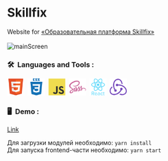 # **Skillfix**
Website for <a href="http://skillfix-platform.ru">«Образовательная платформа Skillfix»</a><br/><br/>
<img width="1470" alt="mainScreen" src="https://github.com/qookieFaitPipi/skillfix/assets/58183484/a5212169-66bd-41f5-ac58-34eaf7a897ea">
### 🛠 &nbsp;Languages and Tools :
<img src="https://github.com/devicons/devicon/blob/master/icons/html5/html5-original.svg" title="HTML5" alt="HTML" width="40" height="40"/>&nbsp;
<img src="https://github.com/devicons/devicon/blob/master/icons/css3/css3-plain-wordmark.svg"  title="CSS3" alt="CSS" width="40" height="40"/>&nbsp;
<img src="https://github.com/devicons/devicon/blob/master/icons/javascript/javascript-original.svg" title="JavaScript" alt="JavaScript" width="40" height="40"/>&nbsp;
<img src="https://github.com/devicons/devicon/blob/master/icons/sass/sass-original.svg" title="sass" alt="sass" width="40" height="40"/>&nbsp;
<img src="https://github.com/devicons/devicon/blob/master/icons/react/react-original-wordmark.svg" title="React" alt="React" width="40" height="40"/>&nbsp;
<img src="https://github.com/devicons/devicon/blob/master/icons/redux/redux-original.svg" title="Redux" alt="Redux " width="40" height="40"/>&nbsp;

### 🖥 &nbsp;Demo :
<a href='https://github.com/qookieFaitPipi/skillfix/assets/58183484/99a76f26-9060-4ca9-bd5c-3493971c817e'>Link</a>

Для загрузки модулей необходимо: `yarn install`<br/>
Для запуска frontend-части необходимо: `yarn start`
